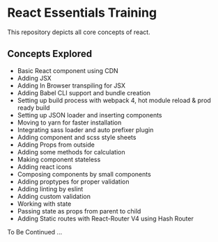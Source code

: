 # React Essentials Training

This repository depicts all core concepts of react.

## Concepts Explored

* Basic React component using CDN  
* Adding JSX
* Adding In Browser transpiling for JSX
* Adding Babel CLI support and bundle creation
* Setting up build process with webpack 4, hot module reload & prod ready build
* Setting up JSON loader and inserting components
* Moving to yarn for faster installation
* Integrating sass loader and auto prefixer plugin
* Adding component and scss style sheets
* Adding Props from outside
* Adding some methods for calculation
* Making component stateless
* Adding react icons
* Composing components by small components
* Adding proptypes for proper validation
* Adding linting by eslint
* Adding custom validation
* Working with state
* Passing state as props from parent to child
* Adding Static routes with React-Router V4 using Hash Router

To Be Continued ...
